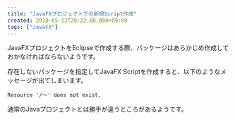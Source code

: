 ```yaml
---
title: "JavaFXプロジェクトでの新規Script作成"
created: 2010-05-12T20:22:00.000+09:00
tags: ["JavaFX"]
---
```

JavaFXプロジェクトをEclipseで作成する際、パッケージはあらかじめ作成しておかなければならないようです。
<!--more-->
存在しないパッケージを指定してJavaFX Scriptを作成すると、以下のようなメッセージが出てしまいます。

```
Resource '/～' does not exist.
```

通常のJavaプロジェクトとは勝手が違うところがあるようです。
